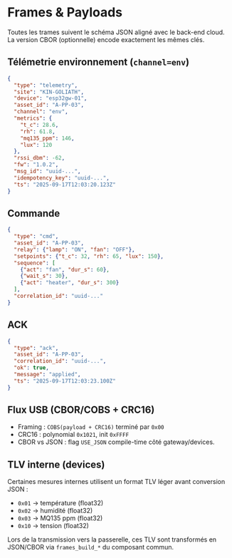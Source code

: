 # Frames & Payloads

Toutes les trames suivent le schéma JSON aligné avec le back-end cloud. La version CBOR (optionnelle) encode exactement les mêmes clés.

## Télémetrie environnement (`channel=env`)
```json
{
  "type": "telemetry",
  "site": "KIN-GOLIATH",
  "device": "esp32gw-01",
  "asset_id": "A-PP-03",
  "channel": "env",
  "metrics": {
    "t_c": 28.6,
    "rh": 61.8,
    "mq135_ppm": 146,
    "lux": 120
  },
  "rssi_dbm": -62,
  "fw": "1.0.2",
  "msg_id": "uuid-...",
  "idempotency_key": "uuid-...",
  "ts": "2025-09-17T12:03:20.123Z"
}
```

## Commande
```json
{
  "type": "cmd",
  "asset_id": "A-PP-03",
  "relay": {"lamp": "ON", "fan": "OFF"},
  "setpoints": {"t_c": 32, "rh": 65, "lux": 150},
  "sequence": [
    {"act": "fan", "dur_s": 60},
    {"wait_s": 30},
    {"act": "heater", "dur_s": 300}
  ],
  "correlation_id": "uuid-..."
}
```

## ACK
```json
{
  "type": "ack",
  "asset_id": "A-PP-03",
  "correlation_id": "uuid-...",
  "ok": true,
  "message": "applied",
  "ts": "2025-09-17T12:03:23.100Z"
}
```

## Flux USB (CBOR/COBS + CRC16)
- Framing : `COBS(payload + CRC16)` terminé par `0x00`
- CRC16 : polynomial `0x1021`, init `0xFFFF`
- CBOR vs JSON : flag `USE_JSON` compile-time côté gateway/devices.

## TLV interne (devices)
Certaines mesures internes utilisent un format TLV léger avant conversion JSON :
- `0x01` → température (float32)
- `0x02` → humidité (float32)
- `0x03` → MQ135 ppm (float32)
- `0x10` → tension (float32)

Lors de la transmission vers la passerelle, ces TLV sont transformés en JSON/CBOR via `frames_build_*` du composant commun.

